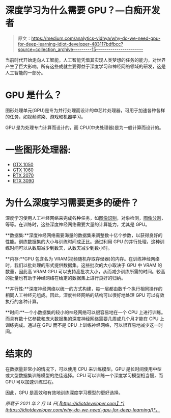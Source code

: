 # 深度学习为什么需要 GPU？—白痴开发者

> 原文：<https://medium.com/analytics-vidhya/why-do-we-need-gpu-for-deep-learning-idiot-developer-483117bdfbcc?source=collection_archive---------15----------------------->

当前时代开始走向人工智能，人工智能凭借其实现人类梦想的任务的能力，对世界产生了巨大影响。所有这些成就主要得益于深度学习和神经网络领域的研发，这是人工智能的一部分。

# GPU 是什么？

图形处理单元(GPU)是专为并行处理而设计的单芯片处理器，可用于加速各种各样的任务，如视频渲染、游戏和机器学习。

GPU 是为处理专门计算而设计的，而 CPU(中央处理器)是为一般计算而设计的。

# 一些图形处理器:

*   [GTX 1050](https://amzn.to/3pk6PvV)
*   [GTX 1060](https://amzn.to/2MVwM89)
*   [RTX 2070](https://amzn.to/3dfP8v8)
*   [RTX 3090](https://amzn.to/3dbjb78)

# 为什么深度学习需要更多的硬件？

深度学习使用人工神经网络来完成各种任务，如[图像识别](https://idiotdeveloper.com/dog-breed-classification-using-transfer-learning-in-tensorflow/)，对象检测，[图像分割](https://idiotdeveloper.com/polyp-segmentation-using-unet-in-tensorflow-2/)，等等。在训练时，这些深度神经网络需要大量的计算能力，尤其是 GPU。

**数据集:**深度神经网络需要海量的数据集来调整数十亿个参数，以获得良好的性能。训练数据集的大小与训练时间成正比。通过利用 GPU 的并行处理，这种训练时间可以从数周减少到数天，从数天减少到数小时。

**内存:**GPU 包含名为 VRAM(视频随机存取存储器)的内存。在训练神经网络时，我们以批处理的形式提供数据集。这些批次的大小取决于 GPU 中 VRAM 的数量，因此高 VRAM GPU 可以支持高批次大小，从而减少训练所需的时间。较高的批量也有助于神经网络在给定的数据集上进行良好的归纳。

**并行性:**深度神经网络以统一的方式构建，每一层都由数千个执行相同操作的相同人工神经元组成。因此，深度神经网络的结构可以很好地处理 GPU 可以有效执行的各种计算。

**时间:**一个小数据集的较小的神经网络可以很容易地在一个 CPU 上进行训练。而具有数十亿参数和庞大数据集的深度神经网络需要几周或几个月才能在 CPU 上训练完成。通过在 GPU 而不是 CPU 上训练神经网络，可以很容易地减少这一时间。

# 结束的

在数据量非常小的情况下，可以使用 CPU 来训练模型。GPU 是长时间使用中型或大型数据集训练模型的绝佳选择。CPU 可以训练一个深度学习模型相当慢，而 GPU 可以加速训练过程。

因此，GPU 是高效和有效地训练深度学习模型的更好选择。

*原载于 2021 年 2 月 14 日*[*【https://idiotdeveloper.com】*](https://idiotdeveloper.com/why-do-we-need-gpu-for-deep-learning/)*。*